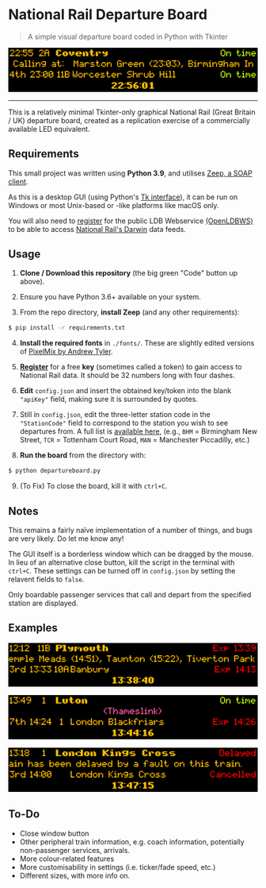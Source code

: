 # National Rail Departure Board
> A simple visual departure board coded in Python with Tkinter

![Departure Board Example](images/example.png)

___

This is a relatively minimal Tkinter-only graphical National Rail (Great Britain / UK) departure board, created as a replication exercise of a commercially available LED equivalent.


## Requirements

This small project was written using **Python 3.9**, and utilises [Zeep, a SOAP client](https://docs.python-zeep.org/en/master/).

As this is a desktop GUI (using Python's [Tk interface](https://docs.python.org/3/library/tkinter.html)), it can be run on Windows or most Unix-based or -like platforms like macOS only.

You will also need to [register](http://realtime.nationalrail.co.uk/OpenLDBWSRegistration/) for the public LDB Webservice [(OpenLDBWS)](https://lite.realtime.nationalrail.co.uk/openldbws/) to be able to access [National Rail's Darwin](https://www.nationalrail.co.uk/100296.aspx) data feeds.


## Usage

1. **Clone / Download this repository** (the big green "Code" button up above).

2. Ensure you have Python 3.6+ available on your system.

3. From the repo directory, **install Zeep** (and any other requirements):

```bash
$ pip install -r requirements.txt
```

4. **Install the required fonts** in `./fonts/`. These are slightly edited versions of [PixelMix by Andrew Tyler](https://www.dafont.com/pixelmix.font).

5. **[Register](http://realtime.nationalrail.co.uk/OpenLDBWSRegistration/)** for a free **key** (sometimes called a token) to gain access to National Rail data. It should be 32 numbers long with four dashes.

6. **Edit** `config.json` and insert the obtained key/token into the blank `"apiKey"` field, making sure it is surrounded by quotes.

7. Still in `config.json`, edit the three-letter station code in the `"StationCode"` field to correspond to the station you wish to see departures from. A full list is [available here](https://www.nationalrail.co.uk/stations_destinations/48541.aspx), (e.g., `BHM` = Birmingham New Street, `TCR` = Tottenham Court Road, `MAN` = Manchester Piccadilly, etc.)

8. **Run the board** from the directory with:

```bash
$ python departureboard.py
```

9. (To Fix) To close the board, kill it with `ctrl+C`.




## Notes

This remains a fairly naïve implementation of a number of things, and bugs are very likely. Do let me know any!

The GUI itself is a borderless window which can be dragged by the mouse. In lieu of an alternative close button, kill the script in the terminal with `ctrl+C`. These settings can be turned off in `config.json` by setting the relavent fields to `false`.

Only boardable passenger services that call and depart from the specified station are displayed.




## Examples

![Departure Board Example 2](images/example2.png)

![Departure Board Example 3](images/example3.png)

![Departure Board Example 4](images/example4.png)




## To-Do

 - Close window button
 - Other peripheral train information, e.g. coach information, potentially non-passenger services, arrivals.
 - More colour-related features
 - More customisability in settings (i.e. ticker/fade speed, etc.)
 - Different sizes, with more info on.